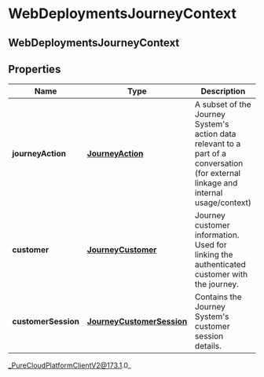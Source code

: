 # WebDeploymentsJourneyContext

## WebDeploymentsJourneyContext

## Properties

|Name | Type | Description | Notes|
|------------ | ------------- | ------------- | -------------|
| **journeyAction** | [**JourneyAction**](JourneyAction) | A subset of the Journey System&#39;s action data relevant to a part of a conversation (for external linkage and internal usage/context) | [optional] |
| **customer** | [**JourneyCustomer**](JourneyCustomer) | Journey customer information. Used for linking the authenticated customer with the journey.  | [optional] |
| **customerSession** | [**JourneyCustomerSession**](JourneyCustomerSession) | Contains the Journey System&#39;s customer session details. | [optional] |



_PureCloudPlatformClientV2@173.1.0_
